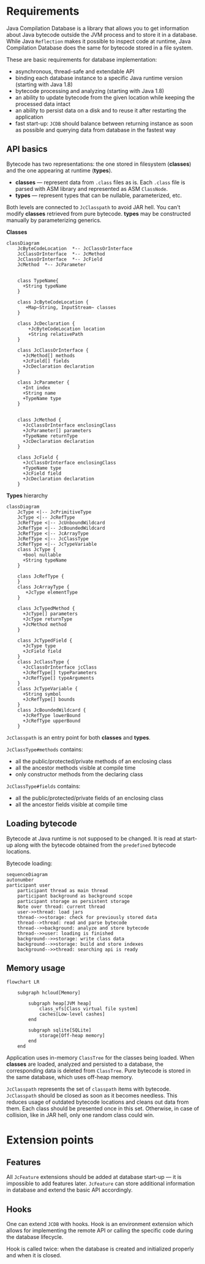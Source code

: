 # Requirements

Java Compilation Database is a library that allows you to get information about Java bytecode outside the JVM process and to store it in a database. While Java `Reflection` makes it possible to inspect code at runtime, Java Compilation Database does the same for bytecode stored in a file system.

These are basic requirements for database implementation:

* asynchronous, thread-safe and extendable API
* binding each database instance to a specific Java runtime version (starting with Java 1.8)
* bytecode processing and analyzing (starting with Java 1.8)
* an ability to update bytecode from the given location while keeping the processed data intact
* an ability to persist data on a disk and to reuse it after restarting the application
* fast start-up: `JCDB` should balance between returning instance as soon as possible and querying data from database in the fastest way

## API basics

Bytecode has two representations: the one stored in filesystem (**classes**) and the one appearing at runtime (**types**).
* **classes** — represent data from `.class` files as is. Each `.class` file is parsed with ASM library and represented as ASM `ClassNode`.
* **types** — represent types that can be nullable, parameterized, etc.

Both levels are connected to `JcClasspath` to avoid JAR hell.
You can't modify **classes** retrieved from pure bytecode. **types** may be constructed manually by parameterizing generics. 

**Classes**
```mermaid
classDiagram
    JcByteCodeLocation  *-- JcClassOrInterface
    JcClassOrInterface  *-- JcMethod
    JcClassOrInterface  *-- JcField
    JcMethod  *-- JcParameter
    
    
    class TypeName{
      +String typeName
    }

    class JcByteCodeLocation {
       +Map~String, InputStream~ classes 
    }

    class JcDeclaration {
        +JcByteCodeLocation location
        +String relativePath 
    }

    class JcClassOrInterface {
      +JcMethod[] methods
      +JcField[] fields
      +JcDeclaration declaration
    }

    class JcParameter {
      +Int index
      +String name
      +TypeName type
    }


    class JcMethod {
      +JcClassOrInterface enclosingClass
      +JcParameter[] parameters
      +TypeName returnType
      +JcDeclaration declaration
    }

    class JcField {
      +JcClassOrInterface enclosingClass
      +TypeName type
      +JcField field
      +JcDeclaration declaration
    }
``` 

**Types** hierarchy
```mermaid
classDiagram
    JcType <|-- JcPrimitiveType
    JcType <|-- JcRefType
    JcRefType <|-- JcUnboundWildcard
    JcRefType <|-- JcBoundedWildcard
    JcRefType <|-- JcArrayType
    JcRefType <|-- JcClassType
    JcRefType <|-- JcTypeVariable
    class JcType {
      +bool nullable
      +String typeName
    }

    class JcRefType {
    }
    class JcArrayType {
       +JcType elementType
    }

    class JcTypedMethod {
      +JcType[] parameters
      +JcType returnType
      +JcMethod method
    }

    class JcTypedField {
      +JcType type
      +JcField field
    }
    class JcClassType {
      +JcClassOrInterface jcClass
      +JcRefType[] typeParameters
      +JcRefType[] typeArguments
    }
    class JcTypeVariable {
      +String symbol
      +JcRefType[] bounds
    }
    class JcBoundedWildcard {
      +JcRefType lowerBound
      +JcRefType upperBound
    }
``` 

`JcClasspath` is an entry point for both **classes** and **types**.

`JcClassType#methods` contains:

* all the public/protected/private methods of an enclosing class
* all the ancestor methods visible at compile time
* only constructor methods from the declaring class

`JcClassType#fields` contains:

* all the public/protected/private fields of an enclosing class
* all the ancestor fields visible at compile time


## Loading bytecode

Bytecode at Java runtime is not supposed to be changed. It is read at start-up along with the bytecode obtained from the `predefined` bytecode locations.

Bytecode loading:

```mermaid
sequenceDiagram
autonumber
participant user
    participant thread as main thread
    participant background as background scope
    participant storage as persistent storage
    Note over thread: current thread
    user->>thread: load jars
    thread-->>storage: check for previously stored data
    thread-->thread: read and parse bytecode
    thread-->>background: analyze and store bytecode
    thread-->>user: loading is finished
    background-->>storage: write class data
    background-->>storage: build and store indexes
    background-->>thread: searching api is ready
```

## Memory usage

```mermaid
flowchart LR

    subgraph hcloud[Memory]

        subgraph heap[JVM heap]
            class_vfs[Class virtual file system]
            caches[Low-level cashes]
        end

        subgraph sqlite[SQLite]
            storage[Off-heap memory]
        end
    end
```

Application uses in-memory `ClassTree` for the classes being loaded. When **classes** are loaded, analyzed and persisted to a database, the corresponding data is deleted from `ClassTree`. Pure bytecode is stored in the same database, which uses off-heap memory.

`JcClasspath` represents the set of `classpath` items with bytecode. `JcClasspath` should be closed as soon as it becomes needless. This reduces usage of outdated bytecode locations and cleans out data from them. Each class should be presented once in this set. Otherwise, in case of collision, like in JAR hell, only one random class could win.

# Extension points

## Features

All `JcFeature` extensions should be added at database start-up — it is impossible to add features later.  `JcFeature` can store additional information in database and extend the basic API accordingly.

## Hooks

One can extend `JCDB` with hooks. Hook is an environment extension which allows for implementing the remote API or calling the specific code during the database lifecycle.

Hook is called twice: when the database is created and initialized properly and when it is closed.